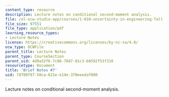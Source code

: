 ```yaml
---
content_type: resource
description: Lecture notes on conditional second-moment analysis.
file: /ol-ocw-studio-app/courses/1-010-uncertainty-in-engineering-fall-2008/7d700f8750ca621ee14e370eeedaf000_notes_07.pdf
file_size: 97551
file_type: application/pdf
learning_resource_types:
- Lecture Notes
license: https://creativecommons.org/licenses/by-nc-sa/4.0/
ocw_type: OCWFile
parent_title: Lecture Notes
parent_type: CourseSection
parent_uid: 4d9a32f6-7c88-7687-01c3-60592f53f310
resourcetype: Document
title: 'Brief Notes #7'
uid: 7d700f87-50ca-621e-e14e-370eeedaf000
---
```

Lecture notes on conditional second-moment analysis.